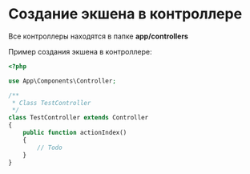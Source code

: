 # Создание экшена в контроллере

Все контроллеры находятся в папке <b>app/controllers</b>
<p>Пример создания экшена в контроллере:</p>

```php
<?php

use App\Components\Controller;

/**
 * Class TestController
 */
class TestController extends Controller
{
    public function actionIndex()
    {
        // Todo
    }
}
```